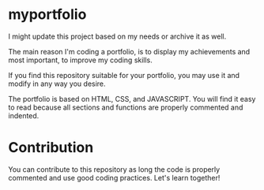 # myportfolio
I might update this project based on my needs or archive it as well.

The main reason I'm coding a portfolio, is to display my achievements and most important, to improve my coding skills.

If you find this repository suitable for your portfolio, you may use it and modify in any way you desire.

The portfolio is based on  HTML, CSS, and JAVASCRIPT. You will find it easy to read because all sections and functions are properly commented and indented.

# Contribution
You can contribute to this repository as long the code is properly commented and use good coding practices. Let's learn together!